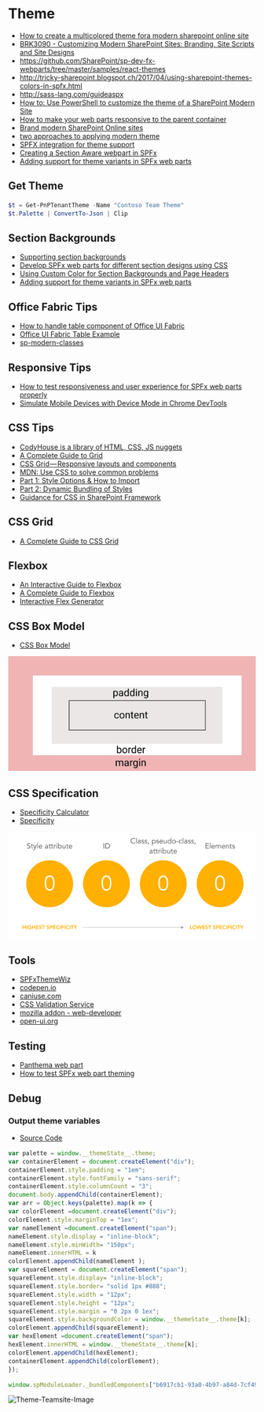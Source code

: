 # Theme

- [How to create a multicolored theme fora modern sharepoint online site](https://laurakokkarinen.com/how-to-create-a-multicolored-theme-for-a-modern-sharepoint-online-site/)
- [BRK3090 - Customizing Modern SharePoint Sites: Branding, Site Scripts and Site Designs](https://myignite.techcommunity.microsoft.com/sessions/65682)
- https://github.com/SharePoint/sp-dev-fx-webparts/tree/master/samples/react-themes
- http://tricky-sharepoint.blogspot.ch/2017/04/using-sharepoint-themes-colors-in-spfx.html
- http://sass-lang.com/guideaspx
- [How to: Use PowerShell to customize the theme of a SharePoint Modern Site](http://www.dotnetmafia.com/blogs/dotnettipoftheday/archive/2017/10/17/how-to-use-powershell-to-customize-the-theme-of-a-sharepoint-modern-site.aspx)
- [How to make your web parts responsive to the parent container](https://n8d.at/blog/how-to-make-your-web-parts-responsive-to-the-parent-container)
- [Brand modern SharePoint Online sites](http://sharepoint.handsontek.net/2018/03/11/brand-modern-sharepoint-online-sites)
- [two approaches to applying modern theme](http://www.techmikael.com/2018/03/two-approaches-to-applying-modern-theme.html)
- [SPFX integration for theme support](https://github.com/StfBauer/spfx-uifabric-themes)
- [Creating a Section Aware webpart in SPFx](https://www.donkirkham.com/blog/spfx-theme-variants/)
- [Adding support for theme variants in SPFx web parts](https://tahoeninja.blog/posts/adding-support-for-theme-variants-in-spfx-web-parts/)

## Get Theme

```Powershell
$t = Get-PnPTenantTheme -Name "Contoso Team Theme"
$t.Palette | ConvertTo-Json | Clip
```

## Section Backgrounds

- [Supporting section backgrounds](https://docs.microsoft.com/en-us/sharepoint/dev/spfx/web-parts/guidance/supporting-section-backgrounds)
- [Develop SPFx web parts for different section designs using CSS](https://n8d.at/develop-spfx-web-parts-for-different-section-designs-using-css/)
- [Using Custom Color for Section Backgrounds and Page Headers](https://spdcp.com/2019/06/27/custom-header-colors/)
- [Adding support for theme variants in SPFx web parts](https://tahoeninjas.blog/2020/07/28/adding-support-for-theme-variants-in-spfx-web-parts/)

## Office Fabric Tips

- [How to handle table component of Office UI Fabric](https://n8d.at/blog/how-to-handle-table-component-of-office-ui-fabric/)
- [Office UI Fabric Table Example](https://gist.github.com/andrewconnell/18477c10edb7f9a32198)
- [sp-modern-classes](https://zerg00s.github.io/sp-modern-classes/)

## Responsive Tips

- [How to test responsiveness and user experience for SPFx web parts properly](https://n8d.at/blog/how-to-test-responsiveness-and-user-experience-for-spfx-web-parts-properly/)
- [Simulate Mobile Devices with Device Mode in Chrome DevTools](https://developers.google.com/web/tools/chrome-devtools/device-mode/)

## CSS Tips

- [CodyHouse is a library of HTML, CSS, JS nuggets](https://codyhouse.co)
- [A Complete Guide to Grid](https://css-tricks.com/snippets/css/complete-guide-grid)
- [CSS Grid — Responsive layouts and components](https://medium.com/deemaze-software/css-grid-responsive-layouts-and-components-eee1badd5a2f)
- [MDN: Use CSS to solve common problems
](https://developer.mozilla.org/en-US/docs/Learn/CSS/Howto)
- [Part 1: Style Options & How to Import](http://warner.digital/spfx-dynamic-styles-part1)
- [Part 2: Dynamic Bundling of Styles](http://warner.digital/spfx-dynamic-styles-part2)
- [Guidance for CSS in SharePoint Framework](https://n8d.at/guidance-for-css-in-sharepoint-framework)

## CSS Grid

- [A Complete Guide to CSS Grid](https://css-tricks.com/snippets/css/complete-guide-grid/)

## Flexbox

- [An Interactive Guide to Flexbox](https://www.joshwcomeau.com/css/interactive-guide-to-flexbox/)
- [A Complete Guide to Flexbox](https://css-tricks.com/snippets/css/a-guide-to-flexbox)
- [Interactive Flex Generator](http://www.csstutorial.org/)

## CSS Box Model

- [CSS Box Model](https://www.w3schools.com/css/css_boxmodel.asp)

![CSS Box Modell](../assets/images/css-boxing-model.png)

## CSS Specification

- [Specificity Calculator](https://specificity.keegan.st)
- [Specificity](https://dev.to/emmawedekind/css-specificity-1kca)

![Understand Specificity](../assets/images/css-specification.png)

## Tools

- [SPFxThemeWiz](https://github.com/spcph/SPFxThemeWiz)
- [codepen.io](https://codepen.io/pen/)
- [caniuse.com](https://caniuse.com)
- [CSS Validation Service](https://jigsaw.w3.org/css-validator/)
- [mozilla addon - web-developer](https://addons.mozilla.org/en-US/firefox/addon/web-developer/)
- [open-ui.org](https://open-ui.org/)

## Testing

- [Panthema web part](https://n8d.at/blog/panthema-web-part-is-now-release-know-your-sharepoint-theme-colours/)
- [How to test SPFx web part theming](https://n8d.at/blog/how-to-test-spfx-web-part-theming)

## Debug

### Output theme variables

- [Source Code](https://laurakokkarinen.com/how-to-create-a-multicolored-theme-for-a-modern-sharepoint-online-site/)

```js
var palette = window.__themeState__.theme;
var containerElement = document.createElement("div");
containerElement.style.padding = "1em";
containerElement.style.fontFamily = "sans-serif";
containerElement.style.columnCount = "3";
document.body.appendChild(containerElement);
var arr = Object.keys(palette).map(k => {
var colorElement =document.createElement("div");
colorElement.style.marginTop = "1ex";
var nameElement =document.createElement("span");
nameElement.style.display = "inline-block";
nameElement.style.minWidth= "150px";
nameElement.innerHTML = k
colorElement.appendChild(nameElement );
var squareElement = document.createElement("span");
squareElement.style.display= "inline-block";
squareElement.style.border= "solid 1px #888";
squareElement.style.width = "12px";
squareElement.style.height = "12px";
squareElement.style.margin = "0 2px 0 1ex";
squareElement.style.backgroundColor = window.__themeState__.theme[k];
colorElement.appendChild(squareElement);
var hexElement =document.createElement("span");
hexElement.innerHTML = window.__themeState__.theme[k];
colorElement.appendChild(hexElement);
containerElement.appendChild(colorElement);
});
```

```js
window.spModuleLoader._bundledComponents["b6917cb1-93a0-4b97-a84d-7cf49975d4ec"].PageManager._instance.pageContext.legacyPageContext
```

![Theme-Teamsite-Image](https://i2.wp.com/laurakokkarinen.com/wp-content/uploads/2018/01/rainbow-theme-with-pointers.png?ssl=1)